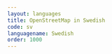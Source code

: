 ```yaml
---
layout: languages
title: OpenStreetMap in Swedish
code: sv
languagename: Swedish
order: 1000
---
```

